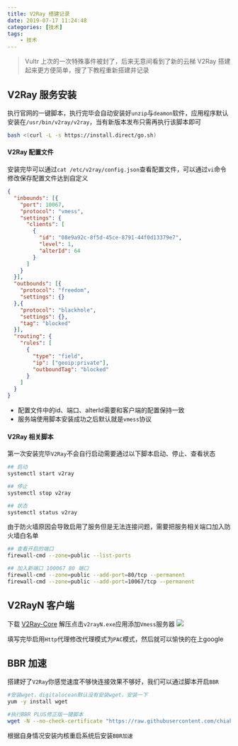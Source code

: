 ```yaml
---
title: V2Ray 搭建记录
date: 2019-07-17 11:24:48
categories: [技术]
tags:
    - 技术
---
```


> Vultr 上次的一次特殊事件被封了，后来无意间看到了新的云梯 V2Ray 搭建起来更方便简单，搜了下教程重新搭建并记录

## V2Ray 服务安装
执行官网的一键脚本，执行完毕会自动安装好`unzip`与`deamon`软件，应用程序默认安装在`/usr/bin/v2ray/v2ray`，当有新版本发布只需再执行该脚本即可

``` bash
bash <(curl -L -s https://install.direct/go.sh)
```

#### V2Ray 配置文件
安装完毕可以通过`cat /etc/v2ray/config.json`查看配置文件，可以通过`vi`命令修改保存配置文件达到自定义
``` json
{
  "inbounds": [{
    "port": 10067,
    "protocol": "vmess",
    "settings": {
      "clients": [
        {
          "id": "08e9a92c-8f5d-45ce-8791-44f0d13379e7",
          "level": 1,
          "alterId": 64
        }
      ]
    }
  }],
  "outbounds": [{
    "protocol": "freedom",
    "settings": {}
  },{
    "protocol": "blackhole",
    "settings": {},
    "tag": "blocked"
  }],
  "routing": {
    "rules": [
      {
        "type": "field",
        "ip": ["geoip:private"],
        "outboundTag": "blocked"
      }
    ]
  }
}
```

- 配置文件中的id、端口、alterId需要和客户端的配置保持一致
- 服务端使用脚本安装成功之后默认就是`vmess`协议

#### V2Ray 相关脚本
第一次安装完毕`V2Ray`不会自行启动需要通过以下脚本启动、停止、查看状态
``` bash
## 启动
systemctl start v2ray

## 停止
systemctl stop v2ray

## 状态
systemctl status v2ray
```
由于防火墙原因会导致启用了服务但是无法连接问题，需要把服务相关端口加入防火墙白名单
``` bash
## 查看开启的端口
firewall-cmd --zone=public --list-ports

## 加入新端口 100067 80 端口
firewall-cmd --zone=public --add-port=80/tcp --permanent
firewall-cmd --zone=public --add-port=10067/tcp --permanent
```

## V2RayN 客户端
下载 [V2Ray-Core](https://github.com/v2ray/v2ray-core/releases) 解压点击`v2rayN.exe`应用添加`Vmess`服务器
![](/images/vmess-windows-client.jpg)

填写完毕启用`Http`代理修改代理模式为`PAC`模式，然后就可以愉快的在上google

## BBR 加速
搭建好了`V2Ray`你感觉速度不够快连接效果不够好，我们可以通过脚本开启`BBR`
``` bash
#安装wget，digitalocean默认没有安装wget，安装一下
yum -y install wget

#执行BBR PLUS修正版一键脚本
wget -N --no-check-certificate "https://raw.githubusercontent.com/chiakge/Linux-NetSpeed/master/tcp.sh" && chmod +x tcp.sh && ./tcp.sh
```
根据自身情况安装内核重启系统后安装`BBR加速`